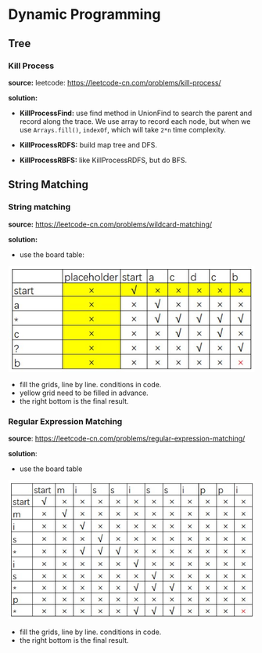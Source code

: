 # Dynamic Programming

## Tree

### Kill Process

**source:** leetcode: https://leetcode-cn.com/problems/kill-process/

**solution:**

- **KillProcessFind:** use find method in UnionFind to search the parent and record along the trace. We use array to record each node, but when we use `Arrays.fill()`, `indexOf`, which will take `2*n` time complexity. 

- **KillProcessRDFS:** build map tree and DFS.

- **KillProcessRBFS:** like KillProcessRDFS, but do BFS.

## String Matching

### String matching

**source:** https://leetcode-cn.com/problems/wildcard-matching/

**solution:**

- use the board table:

![](img/String_Matching_1.jpg)

- fill the grids, line by line. conditions in code.
- yellow grid need to be filled in advance.
- the right bottom is the final result.

### Regular Expression Matching

**source**: https://leetcode-cn.com/problems/regular-expression-matching/

**solution**:

- use the board table 

![](img/Regular_Expression_Matching.jpg)

- fill the grids, line by line. conditions in code.
- the right bottom is the final result.

